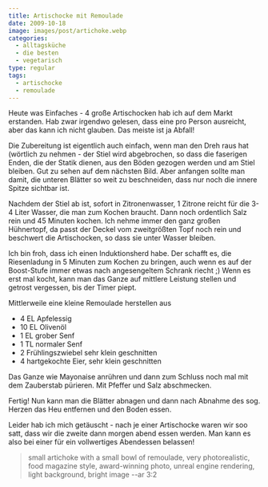 ```yaml
---
title: Artischocke mit Remoulade
date: 2009-10-18
image: images/post/artichoke.webp
categories: 
  - alltagsküche
  - die besten
  - vegetarisch
type: regular
tags: 
  - artischocke
  - remoulade
---
```


Heute was Einfaches - 4 große Artischocken hab ich auf dem Markt erstanden. Hab zwar irgendwo gelesen, dass eine pro Person ausreicht, aber das kann ich nicht glauben. Das meiste ist ja Abfall!

Die Zubereitung ist eigentlich auch einfach, wenn man den Dreh raus hat (wörtlich zu nehmen - der Stiel wird abgebrochen, so dass die faserigen Enden, die der Statik dienen, aus den Böden gezogen werden und am Stiel bleiben. Gut zu sehen auf dem nächsten Bild. Aber anfangen sollte man damit, die unteren Blätter so weit zu beschneiden, dass nur noch die innere Spitze sichtbar ist.

Nachdem der Stiel ab ist, sofort in Zitronenwasser, 1 Zitrone reicht für die 3-4 Liter Wasser, die man zum Kochen braucht. Dann noch ordentlich Salz rein und 45 Minuten kochen. Ich nehme immer den ganz großen Hühnertopf, da passt der Deckel vom zweitgrößten Topf noch rein und beschwert die Artischocken, so dass sie unter Wasser bleiben.

Ich bin froh, dass ich einen Induktionsherd habe. Der schafft es, die Riesenladung in 5 Minuten zum Kochen zu bringen, auch wenn es auf der Boost-Stufe immer etwas nach angesengeltem Schrank riecht ;) Wenn es erst mal kocht, kann man das Ganze auf mittlere Leistung stellen und getrost vergessen, bis der Timer piept.

Mittlerweile eine kleine Remoulade herstellen aus

* 4 EL Apfelessig 
* 10 EL Olivenöl 
* 1 EL grober Senf 
* 1 TL normaler Senf 
* 2 Frühlingszwiebel sehr klein geschnitten 
* 4 hartgekochte Eier, sehr klein geschnitten

Das Ganze wie Mayonaise anrühren und dann zum Schluss noch mal mit dem Zauberstab pürieren. Mit Pfeffer und Salz abschmecken.

Fertig! Nun kann man die Blätter abnagen und dann nach Abnahme des sog. Herzen das Heu entfernen und den Boden essen.

Leider hab ich mich getäuscht - nach je einer Artischocke waren wir soo satt, dass wir die zweite dann morgen abend essen werden. Man kann es also bei einer für ein vollwertiges Abendessen belassen!

> small artichoke with a small bowl of remoulade, very photorealistic, food magazine style, award-winning photo, unreal engine rendering, light background, bright image --ar 3:2